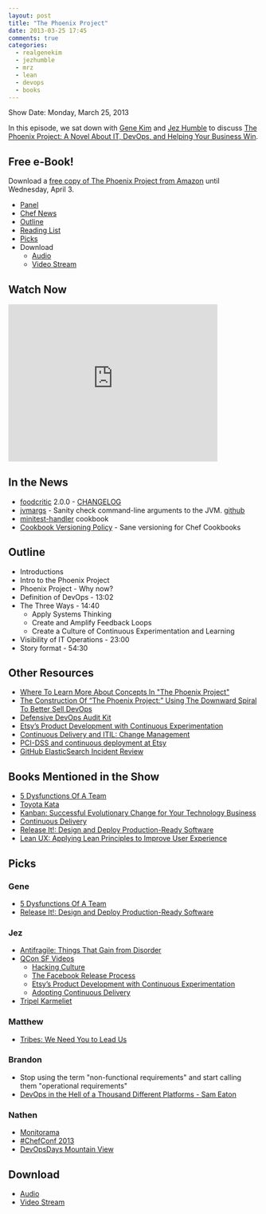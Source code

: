 ```yaml
---
layout: post
title: "The Phoenix Project"
date: 2013-03-25 17:45
comments: true
categories: 
  - realgenekim
  - jezhumble
  - mrz
  - lean
  - devops
  - books
---
```

Show Date:  Monday, March 25, 2013

In this episode, we sat down with [Gene Kim](https://twitter.com/realgenekim) and [Jez Humble](http://twitter.com/jezhumble) to discuss [The Phoenix Project:  A Novel About IT, DevOps, and Helping Your Business Win](http://itrevolution.com/books/phoenix-project-devops-book/).

## Free e-Book!
Download a [free copy of The Phoenix Project from Amazon](http://t.co/sBxePsWA6n) until Wednesday, April 3.

* [Panel](http://foodfightshow.org/2013/03/the-phoenix-project.html#panel)
* [Chef News](http://foodfightshow.org/2013/03/the-phoenix-project.html#news)
* [Outline](http://foodfightshow.org/2013/03/the-phoenix-project.html#outline)
* [Reading List](http://foodfightshow.org/2013/03/the-phoenix-project.html#reading)
* [Picks](http://foodfightshow.org/2013/03/the-phoenix-project.html#picks)
* Download
  * [Audio](http://traffic.libsyn.com/foodfight/Food-Fight-Show-47-phoenix-project.mp3)
  * [Video Stream](http://www.youtube.com/watch?v=RPdUbyxJb_4)


Watch Now
--------
<iframe width="420" height="315" src="http://www.youtube.com/embed/RPdUbyxJb_4" frameborder="0" allowfullscreen></iframe>

<!-- more -->

In the News<a name="news"></a>
-----------
* [foodcritic](http://acrmp.github.com/foodcritic/) 2.0.0 - [CHANGELOG](https://github.com/acrmp/foodcritic/blob/master/CHANGELOG.md)
* [jvmargs](http://rubygems.org/gems/jvmargs) - Sanity check command-line arguments to the JVM. [github](https://github.com/bryanwb/jvmargs.git)
* [minitest-handler](http://community.opscode.com/cookbooks/minitest-handler) cookbook
* [Cookbook Versioning Policy](http://chef-community.github.com/cvp/) - Sane versioning for Chef Cookbooks

Outline<a name="outline"></a>
-------

* Introductions
* Intro to the Phoenix Project
* Phoenix Project - Why now?
* Definition of DevOps - 13:02
* The Three Ways - 14:40
  * Apply Systems Thinking
  * Create and Amplify Feedback Loops
  * Create a Culture of Continuous Experimentation and Learning
* Visibility of IT Operations - 23:00
* Story format - 54:30

## Other Resources

* [Where To Learn More About Concepts In "The Phoenix Project"](http://itrevolution.com/learn-more-about-concepts-in-phoenix-project/)
* [The Construction Of “The Phoenix Project:” Using The Downward Spiral To Better Sell DevOps](http://itrevolution.com/construction-phoenix-project-and-selling-devops-downward-spiral/)
* [Defensive DevOps Audit Kit](http://itrevolution.us2.list-manage.com/subscribe?u=75532eeeed97412835737f072&id=3ef5811390)
* [Etsy’s Product Development with Continuous Experimentation](http://www.infoq.com/presentations/Etsy-Deployment)
* [Continuous Delivery and ITIL: Change Management](http://continuousdelivery.com/2010/11/continuous-delivery-and-itil-change-management/)
* [PCI-DSS and continuous deployment at Etsy](http://continuousdelivery.com/2012/07/pci-dss-and-continuous-deployment-at-etsy/)
* [GitHub ElasticSearch Incident Review](http://files.meetup.com/3399832/IaaC%20-%20GitHub%20ES%20Incident%20Review.pdf)

## Books Mentioned in the Show<a name="reading"></a>
* [5 Dysfunctions Of A Team](http://www.amazon.com/The-Five-Dysfunctions-Team-ebook/dp/B006960LQW)
* [Toyota Kata](http://www.amazon.com/Toyota-Kata-Improvement-Adaptiveness-ebook/dp/B002NPC0Q2/)
* [Kanban:  Successful Evolutionary Change for Your Technology Business](http://www.amazon.com/Kanban-Successful-Evolutionary-Technology-Business/dp/0984521402/)
* [Continuous Delivery](http://www.amazon.com/Continuous-Delivery-Deployment-Automation-Addison-Wesley/dp/0321601912/)
* [Release It!: Design and Deploy Production-Ready Software](http://www.amazon.com/Release-Production-Ready-Pragmatic-Programmers-ebook/dp/B00A32NXZO)
* [Lean UX: Applying Lean Principles to Improve User Experience](http://www.amazon.com/Lean-UX-Applying-Principles-Experience/dp/1449311652)

Picks<a name="picks"></a>
-----
### Gene

* [5 Dysfunctions Of A Team](http://www.amazon.com/The-Five-Dysfunctions-Team-ebook/dp/B006960LQW)
* [Release It!: Design and Deploy Production-Ready Software](http://www.amazon.com/Release-Production-Ready-Pragmatic-Programmers-ebook/dp/B00A32NXZO)

### Jez

* [Antifragile: Things That Gain from Disorder](http://www.amazon.com/Antifragile-Things-That-Gain-Disorder/dp/1400067820)
* [QCon SF Videos](http://www.infoq.com/bycategory/contentbycategory.action?idx=4&alias=qcon_sf2012&ct=5)
  * [Hacking Culture](http://www.infoq.com/presentations/Hacking-Culture)
  * [The Facebook Release Process](http://www.infoq.com/presentations/Facebook-Release-Process)
  * [Etsy’s Product Development with Continuous Experimentation](http://www.infoq.com/presentations/Etsy-Deployment)
  * [Adopting Continuous Delivery](http://www.infoq.com/presentations/Adopting-Continuous-Delivery)
* [Tripel Karmeliet](http://beeradvocate.com/beer/profile/202/656)

### Matthew

* [Tribes: We Need You to Lead Us](http://www.amazon.com/Tribes-We-Need-You-Lead/dp/1591842336)

### Brandon

* Stop using the term "non-functional requirements" and start calling them "operational requirements"
* [DevOps in the Hell of a Thousand Different Platforms - Sam Eaton](http://vimeo.com/album/2312414/video/62330508)

### Nathen

* [Monitorama](http://monitorama.com/)
* [#ChefConf 2013](http://chefconf.opscode.com)
* [DevOpsDays Mountain View](http://devopsdays.org/events/2013-mountainview/registration/)

Download
--------

* [Audio](http://traffic.libsyn.com/foodfight/Food-Fight-Show-47-phoenix-project.mp3)
* [Video Stream](http://www.youtube.com/watch?v=RPdUbyxJb_4)
